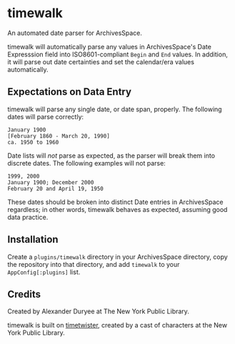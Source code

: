 # timewalk

An automated date parser for ArchivesSpace.

timewalk will automatically parse any values in ArchivesSpace's Date Expresssion field into ISO8601-compliant `Begin` and `End` values.  In addition, it will parse out date certainties and set the calendar/era values automatically.

## Expectations on Data Entry

timewalk will parse any single date, or date span, properly.  The following dates will parse correctly:

```
January 1900
[February 1860 - March 20, 1990]
ca. 1950 to 1960
```

Date lists will _not_ parse as expected, as the parser will break them into discrete dates.  The following examples will not parse:

```
1999, 2000
January 1900; December 2000
February 20 and April 19, 1950
```

These dates should be broken into distinct Date entries in ArchivesSpace regardless; in other words, timewalk behaves as expected, assuming good data practice.

## Installation

Create a `plugins/timewalk` directory in your ArchivesSpace directory, copy the repository into that directory, and add `timewalk` to your `AppConfig[:plugins]` list.

## Credits

Created by Alexander Duryee at The New York Public Library.

timewalk is built on [timetwister](https://github.com/alexduryee/timetwister), created by a cast of characters at the New York Public Library.